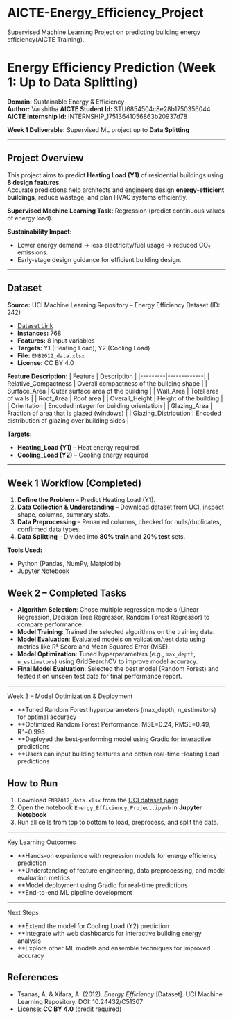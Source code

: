 # AICTE-Energy_Efficiency_Project
Supervised  Machine Learning Project on predicting building energy efficiency(AICTE Training).

# Energy Efficiency Prediction (Week 1: Up to Data Splitting)
**Domain:** Sustainable Energy & Efficiency  
**Author:** Varshitha 
**AICTE Student Id:** STU6854504c8e28b1750356044
**AICTE Internship Id:** INTERNSHIP_17513641056863b20937d78

**Week 1 Deliverable:** Supervised ML project up to **Data Splitting**  

---

## Project Overview
This project aims to predict **Heating Load (Y1)** of residential buildings using **8 design features**.  
Accurate predictions help architects and engineers design **energy-efficient buildings**, reduce wastage, and plan HVAC systems efficiently.  

**Supervised Machine Learning Task:** Regression (predict continuous values of energy load).  

**Sustainability Impact:**
- Lower energy demand → less electricity/fuel usage → reduced CO₂ emissions.
- Early-stage design guidance for efficient building design.

---

## Dataset
**Source:** UCI Machine Learning Repository – Energy Efficiency Dataset (ID: 242)  
- [Dataset Link](https://archive.ics.uci.edu/dataset/242/energy+efficiency)  
- **Instances:** 768  
- **Features:** 8 input variables  
- **Targets:** Y1 (Heating Load), Y2 (Cooling Load)  
- **File:** `ENB2012_data.xlsx`  
- **License:** CC BY 4.0  

**Feature Description:**
| Feature | Description |
|---------|-------------|
| Relative_Compactness | Overall compactness of the building shape |
| Surface_Area | Outer surface area of the building |
| Wall_Area | Total area of walls |
| Roof_Area | Roof area |
| Overall_Height | Height of the building |
| Orientation | Encoded integer for building orientation |
| Glazing_Area | Fraction of area that is glazed (windows) |
| Glazing_Distribution | Encoded distribution of glazing over building sides |

**Targets:**
- **Heating_Load (Y1)** – Heat energy required  
- **Cooling_Load (Y2)** – Cooling energy required  

---

## Week 1 Workflow (Completed)
1. **Define the Problem** – Predict Heating Load (Y1).  
2. **Data Collection & Understanding** – Download dataset from UCI, inspect shape, columns, summary stats.  
3. **Data Preprocessing** – Renamed columns, checked for nulls/duplicates, confirmed data types.  
4. **Data Splitting** – Divided into **80% train** and **20% test** sets.

**Tools Used:**
- Python (Pandas, NumPy, Matplotlib)  
- Jupyter Notebook

## Week 2 – Completed Tasks
- **Algorithm Selection**: Chose multiple regression models (Linear Regression, Decision Tree Regressor, Random Forest Regressor) to compare performance.  
- **Model Training**: Trained the selected algorithms on the training data.  
- **Model Evaluation**: Evaluated models on validation/test data using metrics like R² Score and Mean Squared Error (MSE).  
- **Model Optimization**: Tuned hyperparameters (e.g., `max_depth`, `n_estimators`) using GridSearchCV to improve model accuracy.  
- **Final Model Evaluation**: Selected the best model (Random Forest) and tested it on unseen test data for final performance report.

---
Week 3 – Model Optimization & Deployment
- **Tuned Random Forest hyperparameters (max_depth, n_estimators) for optimal accuracy
- **Optimized Random Forest Performance: MSE=0.24, RMSE=0.49, R²=0.998
- **Deployed the best-performing model using Gradio for interactive predictions
- **Users can input building features and obtain real-time Heating Load predictions

## How to Run
1. Download `ENB2012_data.xlsx` from the [UCI dataset page](https://archive.ics.uci.edu/dataset/242/energy+efficiency)  
2. Open the notebook `Energy_Efficiency_Project.ipynb` in **Jupyter Notebook**  
3. Run all cells from top to bottom to load, preprocess, and split the data.  

---

Key Learning Outcomes

- **Hands-on experience with regression models for energy efficiency prediction
- **Understanding of feature engineering, data preprocessing, and model evaluation metrics
- **Model deployment using Gradio for real-time predictions
- **End-to-end ML pipeline development
---

Next Steps

- **Extend the model for Cooling Load (Y2) prediction
- **Integrate with web dashboards for interactive building energy analysis
- **Explore other ML models and ensemble techniques for improved accuracy

## References
- Tsanas, A. & Xifara, A. (2012). *Energy Efficiency* [Dataset]. UCI Machine Learning Repository. DOI: 10.24432/C51307  
- License: **CC BY 4.0** (credit required)

